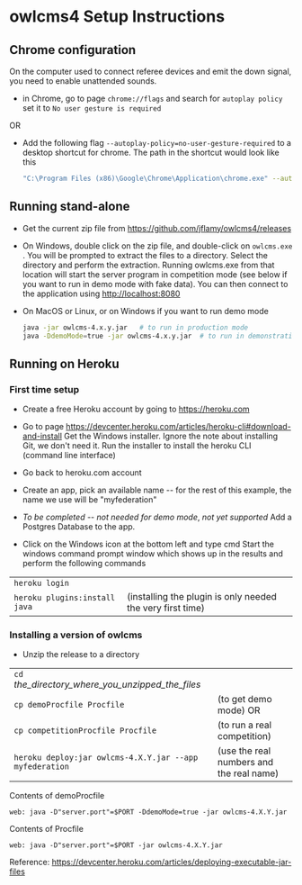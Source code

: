 # owlcms4 Setup Instructions

## Chrome configuration

On the computer used to connect referee devices and emit the down signal, you need to enable unattended sounds.

- in Chrome, go to page ``chrome://flags``  and search for ``autoplay policy`` 
  set it to ``No user gesture is required``


OR

- Add the following flag  `--autoplay-policy=no-user-gesture-required`
  to a desktop shortcut for chrome.  The path in the shortcut would look like this

  ```bash
  "C:\Program Files (x86)\Google\Chrome\Application\chrome.exe" --autoplay-policy=no-user-gesture-required
  ```

## Running stand-alone

- Get the current zip file from <https://github.com/jflamy/owlcms4/releases>

- On Windows, double click on the zip file, and double-click on `owlcms.exe` . You will be prompted to extract the files to a directory.  Select the directory and perform the extraction.  Running owlcms.exe from that location will start the server program in competition mode (see below if you want to run in demo mode with fake data).  You can then connect to the application using [http://localhost:8080](http://localhost:8080)

- On MacOS or Linux, or on Windows if you want to run demo mode

  ```bash
  java -jar owlcms-4.x.y.jar   # to run in production mode
  java -DdemoMode=true -jar owlcms-4.x.y.jar  # to run in demonstration mode
  ```

  

## Running on Heroku

### First time setup

- Create a free Heroku account  by going to https://heroku.com
- Go to page https://devcenter.heroku.com/articles/heroku-cli#download-and-install
  Get the Windows installer.  Ignore the note about installing Git, we don't need it.
  Run the installer to install the heroku CLI (command line interface)


- Go back to heroku.com account
- Create an app, pick an available name -- for the rest of this example, the name we use will be "myfederation"
- *To be completed -- not needed for demo mode*, *not yet supported*  Add a Postgres Database to the app.
- Click on the Windows icon at the bottom left and type cmd
  Start the windows command prompt window which shows up in the results and perform the following commands

|                               |                                                            |
| ----------------------------- | :--------------------------------------------------------- |
| `heroku login`                |                                                            |
| `heroku plugins:install java` | (installing the plugin is only needed the very first time) |

### Installing a version of owlcms

- Unzip the release to a directory

|                                                         |                                          |
| ------------------------------------------------------- | ---------------------------------------- |
| `cd` *the_directory_where_you_unzipped_the_files*       |                                          |
| `cp demoProcfile Procfile`                              | (to get demo mode) OR                    |
| `cp competitionProcfile Procfile`                       | (to run a real competition)              |
| `heroku deploy:jar owlcms-4.X.Y.jar --app myfederation` | (use the real numbers and the real name) |

Contents of demoProcfile

```
web: java -D"server.port"=$PORT -DdemoMode=true -jar owlcms-4.X.Y.jar
```

Contents of Procfile

```
web: java -D"server.port"=$PORT -jar owlcms-4.X.Y.jar
```

Reference: https://devcenter.heroku.com/articles/deploying-executable-jar-files